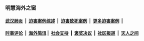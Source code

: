 
### 明慧海外之窗

####  [武汉肺炎](indexes/365.md?t=01231400) &nbsp;|&nbsp;  [迫害案例综述](indexes/328.md?t=01231400) &nbsp;|&nbsp; [迫害致死案例](indexes/277.md?t=01231400)  &nbsp;|&nbsp; [更多迫害案例](indexes/81.md?t=01231400)  &nbsp;|&nbsp; 
####  [时事评论](indexes/251.md?t=01231400) &nbsp;|&nbsp; [海外简讯](indexes/245.md?t=01231400)&nbsp;|&nbsp;  [社会支持](indexes/140.md?t=01231400) &nbsp;|&nbsp; [褒奖决议](indexes/282.md?t=01231400) &nbsp;|&nbsp; [社区报道](indexes/91.md?t=01231400)  &nbsp;|&nbsp; [天人之间](indexes/78.md?t=01231400) 

